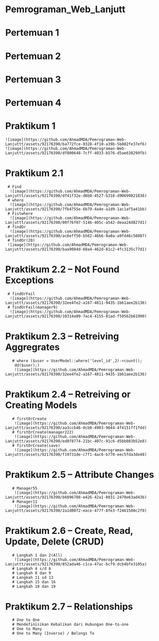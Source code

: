 ﻿# Pemrograman_Web_Lanjutt
# Pertemuan 1
# Pertemuan 2
# Pertemuan 3
# Pertemuan 4
   # Praktikum 1 
    ![image](https://github.com/AhmadMDA/Pemrograman-Web-Lanjuttt/assets/92176390/ba772fce-0328-4f10-a39b-5b802fe37ef6)
    ![image](https://github.com/AhmadMDA/Pemrograman-Web-Lanjuttt/assets/92176390/df800648-7cff-4033-b576-d5ae638299fb)
   # Praktikum 2.1 
     # Find
      ![image](https://github.com/AhmadMDA/Pemrograman-Web-Lanjuttt/assets/92176390/df41f32e-d6b0-4527-b318-d90699821836)
     # where
      ![image](https://github.com/AhmadMDA/Pemrograman-Web-Lanjuttt/assets/92176390/7fb4755e-6b79-4a4e-a1d9-1ac1af5a41bb)
     # Fistwhere
      ![image](https://github.com/AhmadMDA/Pemrograman-Web-Lanjuttt/assets/92176390/00f76f07-5146-405c-a542-deaa24d827d1)
     # findOr
      ![image](https://github.com/AhmadMDA/Pemrograman-Web-Lanjuttt/assets/92176390/ac6eff50-b562-46b6-9a0a-a9fd46c50807)
     # findOr(20)
     ![image](https://github.com/AhmadMDA/Pemrograman-Web-Lanjuttt/assets/92176390/baa9084d-68a4-462d-81c2-4fc3135c77d1)

   # Praktikum 2.2 – Not Found Exceptions 
     # findOrFail
      ![image](https://github.com/AhmadMDA/Pemrograman-Web-Lanjuttt/assets/92176390/32ee4fe2-a167-4811-9435-1b61aee2b136)
     # findOrFail(manager9)
      ![image](https://github.com/AhmadMDA/Pemrograman-Web-Lanjuttt/assets/92176390/10314a09-7ac4-4155-81ad-f59562b61990)
      
  # Praktikum 2.3 – Retreiving Aggregrates
       # where ($user = UserModel::where('level_id',2)->count();
        dd($user);)
        ![image](https://github.com/AhmadMDA/Pemrograman-Web-Lanjuttt/assets/92176390/32ee4fe2-a167-4811-9435-1b61aee2b136)
        
  # Praktikum 2.4 – Retreiving or Creating Models
       # firstOrCreate
        ![image](https://github.com/AhmadMDA/Pemrograman-Web-Lanjuttt/assets/92176390/aa3ccb46-0cb0-4903-9644-4f4151ff1fdd)
       # firstOrCreate(manager222)
        ![image](https://github.com/AhmadMDA/Pemrograman-Web-Lanjuttt/assets/92176390/ed8f8774-21bc-407c-91c6-d5bb083b52e8)
       # firstOrCreate(save)
        ![image](https://github.com/AhmadMDA/Pemrograman-Web-Lanjuttt/assets/92176390/f19731de-c7f1-4ac6-b770-eec5fda3de48)

  # Praktikum 2.5 – Attribute Changes
       # Manager55
        ![image](https://github.com/AhmadMDA/Pemrograman-Web-Lanjuttt/assets/92176390/b6096708-e426-42a1-8031-2470e63ad43b)
       # Manager11
        ![image](https://github.com/AhmadMDA/Pemrograman-Web-Lanjuttt/assets/92176390/2a1d00f2-eace-477f-8fe3-f2461500c2f0)

  # Praktikum 2.6 – Create, Read, Update, Delete (CRUD)
       # Langkah 1 dan 2(All)
        ![image](https://github.com/AhmadMDA/Pemrograman-Web-Lanjuttt/assets/92176390/852ada46-c1ca-47ac-bcf9-dcb4bfe3105a)
       # Langkah 4 s/d 6
       # Langkah 8 dan 9
       # Langkah 11 sd 13
       # Langkah 15 dan 16
       # Langkah 18 dan 19
  
  # Praktikum 2.7 – Relationships   
       # One to One
       # Mendefinisikan Kebalikan dari Hubungan One-to-one
       # One to Many
       # One to Many (Inverse) / Belongs To
